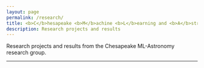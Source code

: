 ```yaml
---
layout: page
permalink: /research/
title: <b>C</b>hesapeake <b>M</b>achine <b>L</b>earning and <b>A</b>stronomy
description: Research projects and results
---
```


Research projects and results from the Chesapeake ML-Astronomy research group.

***
